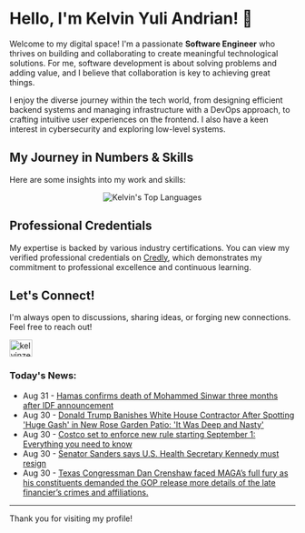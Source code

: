 # Hello, I'm Kelvin Yuli Andrian! 👋

Welcome to my digital space! I'm a passionate **Software Engineer** who thrives on building and collaborating to create meaningful technological solutions. For me, software development is about solving problems and adding value, and I believe that collaboration is key to achieving great things.

I enjoy the diverse journey within the tech world, from designing efficient backend systems and managing infrastructure with a DevOps approach, to crafting intuitive user experiences on the frontend. I also have a keen interest in cybersecurity and exploring low-level systems.

## My Journey in Numbers & Skills

Here are some insights into my work and skills:

<p align="center">
  <img src="https://github-readme-stats.vercel.app/api/top-langs/?username=kelvinzer0&layout=compact&theme=radical" alt="Kelvin's Top Languages" />
</p>

## Professional Credentials

My expertise is backed by various industry certifications. You can view my verified professional credentials on [Credly](https://www.credly.com/users/kelvin-yuli-andrian/badges), which demonstrates my commitment to professional excellence and continuous learning.

## Let's Connect!

I'm always open to discussions, sharing ideas, or forging new connections. Feel free to reach out!

<p align="left">
    <a href="https://linkedin.com/in/kelvinzero" target="blank"><img align="center" src="https://cdn.jsdelivr.net/npm/simple-icons@3.0.1/icons/linkedin.svg" alt="kelvinzero" height="30" width="40" /></a>
</p>

### Today's News:

<!-- feed start -->
- Aug 31 - [Hamas confirms death of Mohammed Sinwar three months after IDF announcement](https://www.yahoo.com/news/articles/hamas-confirms-death-mohammed-sinwar-071957279.html)
- Aug 30 - [Donald Trump Banishes White House Contractor After Spotting 'Huge Gash' in New Rose Garden Patio: 'It Was Deep and Nasty'](https://www.yahoo.com/news/articles/donald-trump-banishes-white-house-232011234.html)
- Aug 30 - [Costco set to enforce new rule starting September 1: Everything you need to know](https://www.yahoo.com/news/articles/costco-set-enforce-rule-starting-221559585.html)
- Aug 30 - [Senator Sanders says U.S. Health Secretary Kennedy must resign](https://www.yahoo.com/news/articles/senator-sanders-says-u-health-185334974.html)
- Aug 30 - [Texas Congressman Dan Crenshaw faced MAGA’s full fury as his constituents demanded the GOP release more details of the late financier’s crimes and affiliations.](https://www.yahoo.com/news/videos/texas-congressman-dan-crenshaw-faced-183849172.html)
<!-- feed end -->

---

Thank you for visiting my profile!
